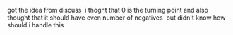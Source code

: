 got the idea from discuss
​
i thoght that 0 is the turning point
and also thought that it should have even number of negatives
​
but didn't know how should i handle this